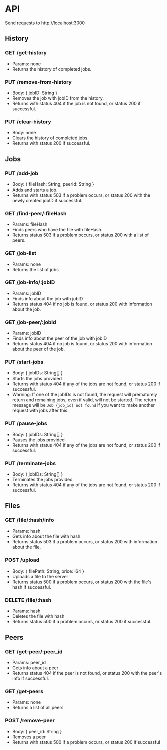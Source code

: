 # API

Send requests to http://localhost:3000

## History
### GET /get-history
- Params: none
- Returns the history of completed jobs.

### PUT /remove-from-history
- Body: { jobID: String }
- Removes the job with jobID from the history.
- Returns with status 404 if the job is not found, or status 200 if successful.

### PUT /clear-history
- Body: none
- Clears the history of completed jobs.
- Returns with status 200 if successful.


## Jobs
### PUT /add-job
- Body: { fileHash: String, peerId: String }
- Adds and starts a job.
- Returns with status 503 if a problem occurs, or status 200 with the newly created jobID if successful.

### GET /find-peer/:fileHash
- Params: fileHash
- Finds peers who have the file with fileHash.
- Returns status 503 if a problem occurs, or status 200 with a list of peers.

### GET /job-list
- Params: none
- Returns the list of jobs

### GET /job-info/:jobID
- Params: jobID
- Finds info about the job with jobID
- Returns status 404 if no job is found, or status 200 with information about the job.

### GET /job-peer/:jobId
- Params: jobID
- Finds info about the peer of the job with jobID
- Returns status 404 if no job is found, or status 200 with information about the peer of the job.

### PUT /start-jobs
- Body: { jobIDs: String[] }
- Starts the jobs provided
- Returns with status 404 if any of the jobs are not found, or status 200 if successful.
- Warning: If one of the jobIDs is not found, the request will prematurely return and remaining jobs, even if valid, will not be started. The return message will be `Job {job_id} not found` if you want to make another request with jobs after this.

### PUT /pause-jobs
- Body: { jobIDs: String[] }
- Pauses the jobs provided
- Returns with status 404 if any of the jobs are not found, or status 200 if successful.

### PUT /terminate-jobs
- Body: { jobIDs: String[] }
- Terminates the jobs provided
- Returns with status 404 if any of the jobs are not found, or status 200 if successful.


## Files
### GET /file/:hash/info
- Params: hash
- Gets info about the file with hash.
- Returns status 503 if a problem occurs, or status 200 with information about the file.

### POST /upload
- Body: { filePath: String, price: i64 }
- Uploads a file to the server
- Returns status 500 if a problem occurs, or status 200 with the file's hash if successful.


### DELETE /file/:hash
- Params: hash
- Deletes the file with hash
- Returns status 500 if a problem occurs, or status 200 if successful.


## Peers
### GET /get-peer/:peer_id
- Params: peer_id
- Gets info about a peer
- Returns status 404 if the peer is not found, or status 200 with the peer's info if successful.

### GET /get-peers
- Params: none
- Returns a list of all peers

### POST /remove-peer
- Body: { peer_id: String }
- Removes a peer
- Returns with status 500 if a problem occurs, or status 200 if successful
